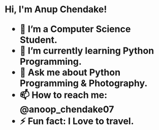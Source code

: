<h1>  Hi, I'm Anup Chendake!



- 🔭 I’m a Computer Science Student.
- 🌱 I’m currently learning Python Programming.
- 💬 Ask me about Python Programming & Photography.
- 📫 How to reach me: @anoop_chendake07
- ⚡ Fun fact: I Love to travel.

